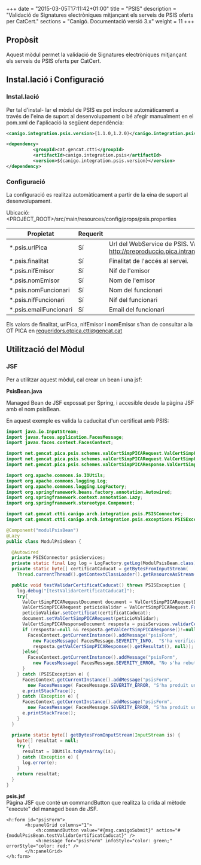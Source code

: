 +++
date        = "2015-03-05T17:11:42+01:00"
title       = "PSIS"
description = "Validació de Signatures electròniques mitjançant els serveis de PSIS oferts per CatCert."
sections    = "Canigó. Documentació versió 3.x"
weight      = 11
+++

## Propòsit

Aquest mòdul permet la validació de Signatures electròniques mitjançant els serveis de PSIS oferts per CatCert.

## Instal.lació i Configuració

### Instal.lació

Per tal d'instal- lar el mòdul de PSIS es pot incloure automàticament a través de l'eina de suport al desenvolupament o bé afegir manualment en el pom.xml de l'aplicació la següent dependència:

```xml
<canigo.integration.psis.version>[1.1.0,1.2.0)</canigo.integration.psis.version>

<dependency>
          <groupId>cat.gencat.ctti</groupId>
          <artifactId>canigo.integration.psis</artifactId>
          <version>${canigo.integration.psis.version}</version>
</dependency>
```

### Configuració

La configuració es realitza automàticament a partir de la eina de suport al desenvolupament.

Ubicació: <PROJECT_ROOT>/src/main/resources/config/props/psis.properties

Propietat          | Requerit | Descripció
------------------ | -------- | -----------
*.psis.urlPica  | Sí       | Url del WebService de PSIS. Valor per defecte: http://preproduccio.pica.intranet.gencat.cat/pica_cataleg/AppJava/services/
*.psis.finalitat   | Sí       | Finalitat de l'accés al servei. 
*.psis.nifEmisor   | Sí       | Nif de l'emisor
*.psis.nomEmisor   | Sí       | Nom de l'emisor
*.psis.nomFuncionari| Sí      | Nom del funcionari
*.psis.nifFuncionari| Sí      | Nif del funcionari
*.psis.emailFuncionari| Sí    | Email del funcionari

Els valors de finalitat, urlPica, nifEmisor i nomEmisor s'han de consultar a la OT PICA en requeridors.otpica.ctti@gencat.cat

## Utilització del Mòdul

### JSF

Per a utilitzar aquest mòdul, cal crear un bean i una jsf:

**PsisBean.java**

Managed Bean de JSF expossat per Spring, i accesible desde la pàgina JSF amb el nom psisBean.

En aquest exemple es valida la caducitat d'un certificat amb PSIS:

```java
import java.io.InputStream;
import javax.faces.application.FacesMessage;
import javax.faces.context.FacesContext;

import net.gencat.pica.psis.schemes.valCertSimpPICARequest.ValCertSimpPICARequestDocument;
import net.gencat.pica.psis.schemes.valCertSimpPICARequest.ValCertSimpPICARequestDocument.ValCertSimpPICARequest;
import net.gencat.pica.psis.schemes.valCertSimpPICAResponse.ValCertSimpPICAResponseDocument;

import org.apache.commons.io.IOUtils;
import org.apache.commons.logging.Log;
import org.apache.commons.logging.LogFactory;
import org.springframework.beans.factory.annotation.Autowired;
import org.springframework.context.annotation.Lazy;
import org.springframework.stereotype.Component;

import cat.gencat.ctti.canigo.arch.integration.psis.PSISConnector;
import cat.gencat.ctti.canigo.arch.integration.psis.exceptions.PSISException;

@Component("modulPsisBean")
@Lazy
public class ModulPsisBean {

  @Autowired
  private PSISConnector psisServices;
  private static final Log log = LogFactory.getLog(ModulPsisBean.class);
  private static byte[] certificatCaducat = getBytesFromInputStream(
    Thread.currentThread().getContextClassLoader().getResourceAsStream("config/cert/certificatCaducat.crt"));

  public void testValidarCertificatCaducat() throws PSISException {
    log.debug("[testValidarCertificatCaducat]");
    try{
      ValCertSimpPICARequestDocument document = ValCertSimpPICARequestDocument.Factory.newInstance();
      ValCertSimpPICARequest peticioValidar = ValCertSimpPICARequest.Factory.newInstance();
      peticioValidar.setCertificat(certificatCaducat);
      document.setValCertSimpPICARequest(peticioValidar);
      ValCertSimpPICAResponseDocument resposta = psisServices.validarCertificat(document);
      if (resposta!=null && resposta.getValCertSimpPICAResponse()!=null && resposta.getValCertSimpPICAResponse().getResultat()!=null){
        FacesContext.getCurrentInstance().addMessage("psisForm",
          new FacesMessage( FacesMessage.SEVERITY_INFO,  "S'ha verificat la caducitat del certificat amb el següent resultat: "+
          resposta.getValCertSimpPICAResponse().getResultat(), null));
      }else{
        FacesContext.getCurrentInstance().addMessage("psisForm",
          new FacesMessage( FacesMessage.SEVERITY_ERROR, "No s'ha rebut resposta del servei o el format d'aquesta no es l'esperat", null));
      }
    } catch (PSISException e) {
      FacesContext.getCurrentInstance().addMessage("psisForm",
        new FacesMessage( FacesMessage.SEVERITY_ERROR, "S'ha produït un error al servei", null));
      e.printStackTrace();
    } catch (Exception e) {
      FacesContext.getCurrentInstance().addMessage("psisForm",
        new FacesMessage( FacesMessage.SEVERITY_ERROR, "S'ha produït un error general", null));
      e.printStackTrace();
    }
  }

  private static byte[] getBytesFromInputStream(InputStream is) {
    byte[] resultat = null;
    try {
      resultat = IOUtils.toByteArray(is);
    } catch (Exception e) {
      log.error(e);
    }
    return resultat;
  }
}
```

**psis.jsf**  
Pàgina JSF que conté un commandButton que realitza la crida al mètode "execute" del managed bean de JSF.

```
<h:form id="psisForm">
       <h:panelGrid columns="1">
           <h:commandButton value="#{msg.canigoSubmit}" action="#{modulPsisBean.testValidarCertificatCaducat}" />
           <h:message for="psisForm" infoStyle="color: green;" errorStyle="color: red;" />
       </h:panelGrid>
</h:form>
```

